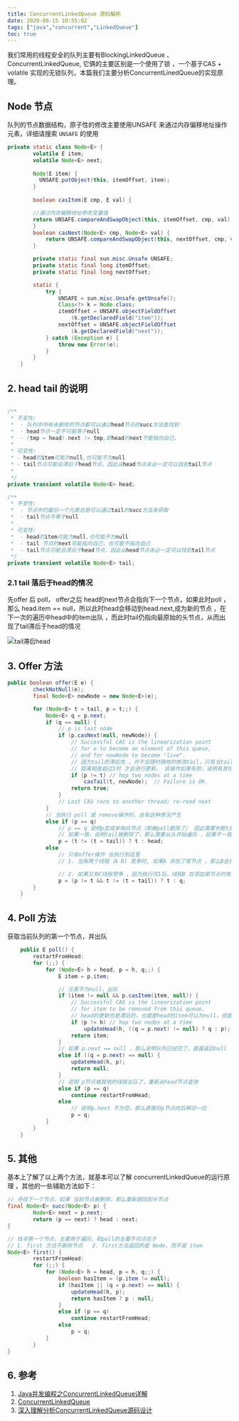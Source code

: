 ```yaml
---
title: ConcurrentLinkedQueue 源码解析
date: 2020-06-15 10:55:02
tags: ["java","concurrent","LinkedQueue"]
toc: true
---
```


我们常用的线程安全的队列主要有BlockingLinkedQueue 、 ConcurrentLinkedQueue, 它俩的主要区别是一个使用了锁 ，一个基于CAS + volatile 实现的无锁队列，本篇我们主要分析ConcurrentLinedQueue的实现原理。


## Node 节点

队列的节点数据结构，原子性的修改主要使用UNSAFE 来通过内存偏移地址操作元素，详细请搜索 ``UNSAFE`` 的使用
```java
private static class Node<E> {
        volatile E item;   
        volatile Node<E> next;   
  
        Node(E item) {
          UNSAFE.putObject(this, itemOffset, item);
        }
        
        boolean casItem(E cmp, E val) {

        //通过内存偏移地址修改变量值
        return UNSAFE.compareAndSwapObject(this, itemOffset, cmp, val);
        }
        boolean casNext(Node<E> cmp, Node<E> val) {
            return UNSAFE.compareAndSwapObject(this, nextOffset, cmp, val);
        }

        private static final sun.misc.Unsafe UNSAFE;
        private static final long itemOffset;
        private static final long nextOffset;

        static {
            try {
                UNSAFE = sun.misc.Unsafe.getUnsafe();
                Class<?> k = Node.class;
                itemOffset = UNSAFE.objectFieldOffset
                    (k.getDeclaredField("item"));
                nextOffset = UNSAFE.objectFieldOffset
                    (k.getDeclaredField("next"));
            } catch (Exception e) {
                throw new Error(e);
            }
        }
    }

```

## 2. head tail 的说明

``` java

/**
 * 不变性:
 *  - 队列中所有未删除的节点都可以通过head节点的succ方法查找到
 *  - head节点一定不可能等于null
 *  - (tmp = head).next != tmp,即head的next不能指向自己。
 * 
 * 可变性:
 * - head的item可能为null,也可能不为null
 * - tail节点可能会滞后于head节点，因此从head节点未必一定可以找到tail节点
 * 
 */
private transient volatile Node<E> head;

/**
 * 不变性:
 *  - 节点中的最后一个元素总是可以通过tail的succ方法来获取
 *  - tail节点不等于null
 * 
 * 可变性:
 *  - head的item可能为null,也可能不为null
 *  - tail 节点的next可能指向自己，也可能不指向自己
 *  - tail节点可能会滞后于head节点，因此从head节点未必一定可以找到tail节点
 */
private transient volatile Node<E> tail;

```

### 2.1 tail 落后于head的情况

先offer 后 poll， offer之后 head的next节点会指向下一个节点，如果此时poll ，那么 head.item == null，所以此时head会移动到head.next,成为新的节点 ，在下一次的遍历中head中的item出队 ，而此时tail仍指向最原始的头节点，从而出现了tail滞后于head的情况

![tail滞后head](/images/tail-after-head.png)

## 3. Offer 方法

```java
public boolean offer(E e) {
        checkNotNull(e);
        final Node<E> newNode = new Node<E>(e);

        for (Node<E> t = tail, p = t;;) {
            Node<E> q = p.next;
            if (q == null) {
                // p is last node
                if (p.casNext(null, newNode)) {
                    // Successful CAS is the linearization point
                    // for e to become an element of this queue,
                    // and for newNode to become "live".
                    // 因为tail的滞后性 ，并不会随时随地的修改tail，只有当tail指针与真实的尾节点
                    // 距离相差超过1时 才会进行更新。 该操作如果失败，说明有其他线程执行成功，所以不需重试
                    if (p != t) // hop two nodes at a time
                        casTail(t, newNode);  // Failure is OK.
                    return true;
                }
                // Lost CAS race to another thread; re-read next
            }
            // 当执行 poll 或 remove操作时，会有这种情况产生
            else if (p == q)
                // p == q 说明p变成来哨兵节点（即被poll删除了） 因此需要判断t的执行是否与当前的tail节点一致
                // 如果一致，说明tail被删除了，那么需要从头开始遍历 ，如果不一致，那么直接从当前尾节点继续遍历
                p = (t != (t = tail)) ? t : head;
            else
                // 只有offer操作 会执行到这里  
                // 1. 当有两个线程（A B) 竞争时, 如果A 添加了尾节点 ，那么B会在第二次循环时走到这里（因为p.next 已经不为null），此时 p == t  所以 p 指向 q 然后在下一轮更新 赋值

                // 2. 如果又有C线程竞争 ，因为执行完1后，线程B 在添加尾节点时有竞争失败，那么继续走到这里，此时 p 已经执行 q,即 p != t, 而如果 tail被其他线程改变了，那么p = t(这时的t已经指向了新的tail) 然后开始新一轮的循环
                p = (p != t && t != (t = tail)) ? t : q;
        }
    }

```

## 4. Poll 方法

获取当前队列的第一个节点，并出队 

```java
    public E poll() {
        restartFromHead:
        for (;;) {
            for (Node<E> h = head, p = h, q;;) {
                E item = p.item;

                // 元素不为null，出队
                if (item != null && p.casItem(item, null)) {
                    // Successful CAS is the linearization point
                    // for item to be removed from this queue.
                    // head的更新也是滞后的，也就是head的item可以为null，但是head一定不为null
                    if (p != h) // hop two nodes at a time
                        updateHead(h, ((q = p.next) != null) ? q : p);
                    return item;
                }
                // 如果 p.next == null ，那么说明队列已经空了，直接返回null
                else if ((q = p.next) == null) {
                    updateHead(h, p);
                    return null;
                }
                // 说明 p节点被其他的线程出队了，重新从head节点查询
                else if (p == q)
                    continue restartFromHead;
                else
                    // 说明p.next 不为空，那么直接将p节点向后移动一位
                    p = q;
            }
        }
    }
```

## 5. 其他

基本上了解了以上两个方法，就基本可以了解 concurrentLinkedQueue的运行原理 ，其他的一些辅助方法如下：

``` java
// 寻找下一个节点，如果 当前节点被删除，那么重新跳回到头节点
final Node<E> succ(Node<E> p) {
        Node<E> next = p.next;
        return (p == next) ? head : next;
}

// 找寻第一个节点，主要用于遍历，和poll的主要不同点在于
// 1. first 方法不删除节点   2. first方法返回的是 Node，而不是 item
Node<E> first() {
        restartFromHead:
        for (;;) {
            for (Node<E> h = head, p = h, q;;) {
                boolean hasItem = (p.item != null);
                if (hasItem || (q = p.next) == null) {
                    updateHead(h, p);
                    return hasItem ? p : null;
                }
                else if (p == q)
                    continue restartFromHead;
                else
                    p = q;
            }
        }
}
```

## 6. 参考

1. [Java并发编程之ConcurrentLinkedQueue详解](https://blog.csdn.net/qq_38293564/article/details/80798310)
2. [ConcurrentLinkedQueue](https://www.jianshu.com/p/32d6526494fd)
3. [深入理解分析ConcurrentLinkedQueue源码设计](https://www.jianshu.com/p/53582b21bb73)

